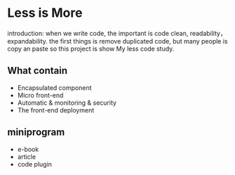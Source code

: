 # Less is More

  introduction: when we write code, the important is code clean, readability，expandability. the first things is remove duplicated code, but many people is copy an paste so this project is show My less code study.

## What contain

- Encapsulated component
- Micro front-end
- Automatic & monitoring & security
- The front-end deployment

## miniprogram

- e-book
- article
- code plugin





















